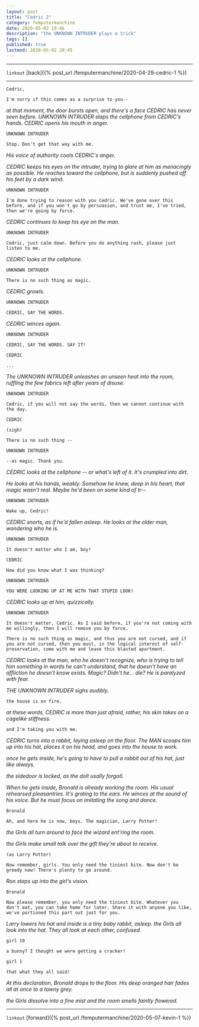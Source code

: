 ```yaml
---
layout: post
title: "Cedric 2"
category: femputermanchine
date: 2020-05-02 19:46
description: "the UNKNOWN INTRUDER plays a trick"
tags: []
published: true
lastmod: 2020-05-02 20:45
---
```


*****

`linkout`
[back]({% post_url /femputermanchine/2020-04-29-cedric-1 %})

*****

```
Cedric,
    
I'm sorry if this comes as a surprise to you--
```

<I>at that moment, the door bursts open, and there's a face CEDRIC has never seen before. UNKNOWN INTRUDER slaps the cellphone from CEDRIC's hands. CEDRIC opens his mouth in anger.</I>

```
UNKNOWN INTRUDER

Stop. Don't get that way with me.
```

<i>His voice of authority cools CEDRIC's anger.</i>

<i>CEDRIC keeps his eyes on the intruder, trying to glare at him as menacingly as possible. He reaches toward the cellphone, but is suddenly pushed off his feet by a dark wind.</i>

```
UNKNOWN INTRUDER

I'm done trying to reason with you Cedric. We've gone over this before, and if you won't go by persuasion, and trust me, I've tried, then we're going by force.
```

<i>CEDRIC continues to keep his eye on the man.</i>

```
UNKNOWN INTRUDER

Cedric, just calm down. Before you do anything rash, please just listen to me. 
```

<i>CEDRIC looks at the cellphone.</i>

```
UNKNOWN INTRUDER

There is no such thing as magic.
```

<i>CEDRIC growls.</i>

```
UNKNOWN INTRUDER

CEDRIC, SAY THE WORDS.
```

<I>CEDRIC winces again.</i>

```
UNKNOWN INTRUDER

CEDRIC, SAY THE WORDS. SAY IT!
```

```
CEDRIC

...
```

<i>The UNKNOWN INTRUDER unleashes an unseen heat into the room, ruffling the few fabrics left after years of disuse.</i>

```
UNKNOWN INTRUDER

Cedric, if you will not say the words, then we cannot continue with the day.
```

```
CEDRIC

(sigh)

There is no such thing --
````

```
UNKNOWN INTRUDER

--as magic. Thank you.
```

<i>CEDRIC looks at the cellphone -- or what's left of it. It's crumpled into dirt.</i>

<i>He looks at his hands, weakly. Somehow he knew, deep in his heart, that magic wasn't real. Maybe he'd been on some kind of tr--</i>

```
UNKNOWN INTRUDER

Wake up, Cedric!
```

<i>CEDRIC snorts, as if he'd fallen asleep. He looks at the older man, wondering who he is.</i>

```
UNKNOWN INTRUDER

It doesn't matter who I am, boy!
```

```
CEDRIC

How did you know what I was thinking?
```

```
UNKNOWN INTRUDER

YOU WERE LOOKING UP AT ME WITH THAT STUPID LOOK!
```

<I>CEDRIC looks up at him, quizzically.</i>

```
UNKNOWN INTRUDER

It doesn't matter, Cedric. As I said before, if you're not coming with me willingly, then I will remove you by force.

There is no such thing as magic, and thus you are not cursed, and if you are not cursed, then you must, in the logical interest of self-preservation, come with me and leave this blasted apartment.
```

<i>CEDRIC looks at the man, who he doesn't recognize, who is trying to tell him something in words he can't understand, that he doesn't have an affliction he doesn't know exists. Magic? Didn't he... die? He is paralyzed with fear.</i>

<i>THE UNKNOWN INTRUDER sighs audibly.</i>

```
the house is on fire.
```

<i>at these words, CEDRIC is more than just afraid, rather, his skin takes on a cagelike stiffness.</i>

```
and I'm taking you with me.
```

<i>CEDRIC turns into a rabbit, laying asleep on the floor. The MAN scoops him up into his hat, places it on his head, and goes into the house to work.</i>

<i>once he gets inside, he's going to have to pull a rabbit out of his hat, just like always.</i>

<i>the sidedoor is locked, as the dolt usally forgotl.</i>

<i>When he gets inside, Bronald is already working the room. His usual rehearsed pleasantries. It's grating to the ears. He winces at the sound of his voice. But he must focus on imitating the song and dance.</i>

```
Bronald

Ah, and here he is now, boys. The magician, Larry Potter!
```

<i>the Girls all turn around to face the wizard ent'ring the room.</i>

<i>the Girls make small talk over the gift they're about to receive.</i>

```
(as Larry Potter)

Now remember, girls. You only need the tiniest bite. Now don't be greedy now! There's plenty to go around. 
```

<i>Ron steps up into the girl's vision.</i>

```
Bronald

Now please remember, you only need the tiniest bite. Whatever you don't eat, you can take home for later. Share it with anyone you like, we've portioned this part out just for you.
```

<i>Larry lowers his hat and inside is a tiny baby rabbit, asleep. the Girls all look into the hat. They all look at each other, confused.</i>

```
girl 19

a bunny? I thought we were getting a cracker!
```

```
girl 1 

that what they all said!
```

<i>At this declaration, Bronald drops to the floor. His deep oranged hair fades all at once to a tawny grey.</i>

<i>the Girls dissolve into a fine mist and the room smells faintly flowered.</i>

*****

`linkout`
[forward]({% post_url /femputermanchine/2020-05-07-kevin-1 %})

